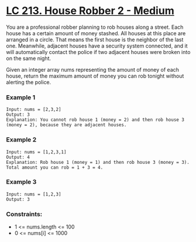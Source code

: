 # [LC 213.  House Robber 2 - Medium](https://leetcode.com/problems/house-robber-ii/description/)

You are a professional robber planning to rob houses along a street. Each house has a certain amount of money stashed. All houses at this place are arranged in a circle. That means the first house is the neighbor of the last one. Meanwhile, adjacent houses have a security system connected, and it will automatically contact the police if two adjacent houses were broken into on the same night.  

Given an integer array nums representing the amount of money of each house, return the maximum amount of money you can rob tonight without alerting the police. 

 
### Example 1
```
Input: nums = [2,3,2]
Output: 3
Explanation: You cannot rob house 1 (money = 2) and then rob house 3 (money = 2), because they are adjacent houses.
```

### Example 2
```
Input: nums = [1,2,3,1]
Output: 4
Explanation: Rob house 1 (money = 1) and then rob house 3 (money = 3).
Total amount you can rob = 1 + 3 = 4.
```


### Example 3
```
Input: nums = [1,2,3]
Output: 3
```

### Constraints:

- 1 <= nums.length <= 100
- 0 <= nums[i] <= 1000